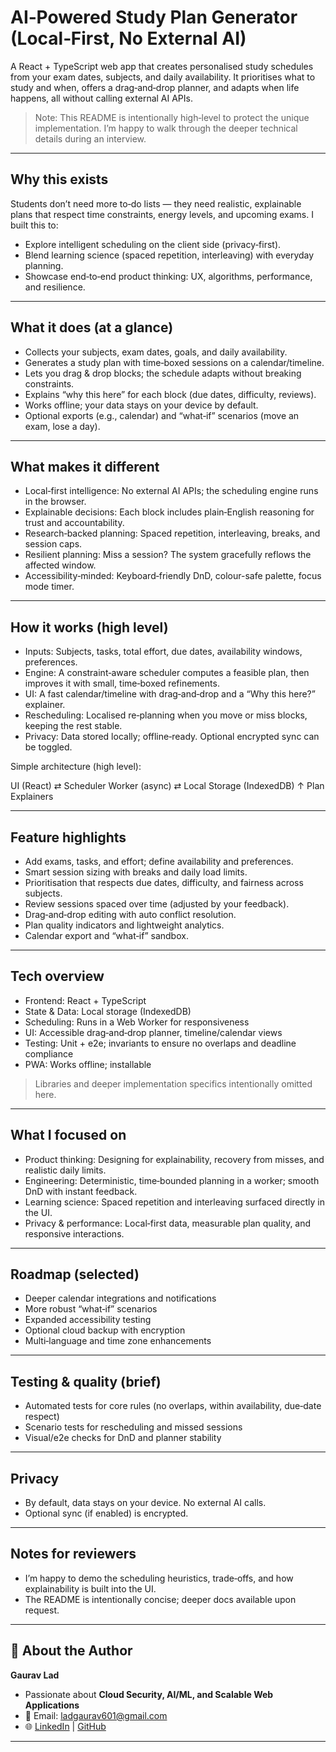 # AI‑Powered Study Plan Generator (Local‑First, No External AI)

A React + TypeScript web app that creates personalised study schedules from your exam dates, subjects, and daily availability. It prioritises what to study and when, offers a drag‑and‑drop planner, and adapts when life happens, all without calling external AI APIs.

> Note: This README is intentionally high‑level to protect the unique implementation. I’m happy to walk through the deeper technical details during an interview.

---

## Why this exists
Students don’t need more to‑do lists — they need realistic, explainable plans that respect time constraints, energy levels, and upcoming exams. I built this to:
- Explore intelligent scheduling on the client side (privacy‑first).
- Blend learning science (spaced repetition, interleaving) with everyday planning.
- Showcase end‑to‑end product thinking: UX, algorithms, performance, and resilience.

---

## What it does (at a glance)
- Collects your subjects, exam dates, goals, and daily availability.
- Generates a study plan with time‑boxed sessions on a calendar/timeline.
- Lets you drag & drop blocks; the schedule adapts without breaking constraints.
- Explains “why this here” for each block (due dates, difficulty, reviews).
- Works offline; your data stays on your device by default.
- Optional exports (e.g., calendar) and “what‑if” scenarios (move an exam, lose a day).

---

## What makes it different
- Local‑first intelligence: No external AI APIs; the scheduling engine runs in the browser.
- Explainable decisions: Each block includes plain‑English reasoning for trust and accountability.
- Research‑backed planning: Spaced repetition, interleaving, breaks, and session caps.
- Resilient planning: Miss a session? The system gracefully reflows the affected window.
- Accessibility‑minded: Keyboard‑friendly DnD, colour-safe palette, focus mode timer.

---

<!--## Live demo & screenshots
- Demo: [link here]
- 2‑min walkthrough video: [link here]
- Screenshots: [folder or embedded images]

> The demo runs with sample data by default. Please note that no personal data is required.

---  -->

## How it works (high level)
- Inputs: Subjects, tasks, total effort, due dates, availability windows, preferences.
- Engine: A constraint‑aware scheduler computes a feasible plan, then improves it with small, time‑boxed refinements.
- UI: A fast calendar/timeline with drag‑and‑drop and a “Why this here?” explainer.
- Rescheduling: Localised re‑planning when you move or miss blocks, keeping the rest stable.
- Privacy: Data stored locally; offline‑ready. Optional encrypted sync can be toggled.

Simple architecture (high level):

UI (React) ⇄ Scheduler Worker (async) ⇄ Local Storage (IndexedDB)
↑
Plan Explainers


---

## Feature highlights
- Add exams, tasks, and effort; define availability and preferences.
- Smart session sizing with breaks and daily load limits.
- Prioritisation that respects due dates, difficulty, and fairness across subjects.
- Review sessions spaced over time (adjusted by your feedback).
- Drag‑and‑drop editing with auto conflict resolution.
- Plan quality indicators and lightweight analytics.
- Calendar export and “what‑if” sandbox.

---

## Tech overview
- Frontend: React + TypeScript
- State & Data: Local storage (IndexedDB)
- Scheduling: Runs in a Web Worker for responsiveness
- UI: Accessible drag‑and‑drop planner, timeline/calendar views
- Testing: Unit + e2e; invariants to ensure no overlaps and deadline compliance
- PWA: Works offline; installable

> Libraries and deeper implementation specifics intentionally omitted here.

---

## What I focused on
- Product thinking: Designing for explainability, recovery from misses, and realistic daily limits.
- Engineering: Deterministic, time‑bounded planning in a worker; smooth DnD with instant feedback.
- Learning science: Spaced repetition and interleaving surfaced directly in the UI.
- Privacy & performance: Local‑first data, measurable plan quality, and responsive interactions.

---

## Roadmap (selected)
- Deeper calendar integrations and notifications
- More robust “what‑if” scenarios
- Expanded accessibility testing
- Optional cloud backup with encryption
- Multi‑language and time zone enhancements

---

## Testing & quality (brief)
- Automated tests for core rules (no overlaps, within availability, due‑date respect)
- Scenario tests for rescheduling and missed sessions
- Visual/e2e checks for DnD and planner stability

---

## Privacy
- By default, data stays on your device. No external AI calls.
- Optional sync (if enabled) is encrypted.

---

## Notes for reviewers
- I’m happy to demo the scheduling heuristics, trade‑offs, and how explainability is built into the UI.
- The README is intentionally concise; deeper docs available upon request.

---

## 🙋 About the Author
**Gaurav Lad** 
- Passionate about **Cloud Security, AI/ML, and Scalable Web Applications**  
- 📩 Email: ladgaurav601@gmail.com  
- 🌐 [LinkedIn](https://www.linkedin.com/in/gaurav-lad137) | [GitHub](https://github.com/Gaurav-137)

---
